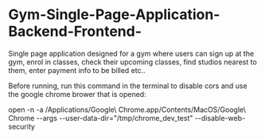 # Gym-Single-Page-Application-Backend-Frontend-
Single page application designed for a gym where users can sign up at the gym, enrol in classes, check their upcoming classes,  find studios nearest to them, enter payment info to be billed etc..


Before running, run this command in the terminal to disable cors and use the google chrome brower that is opened:

open -n -a /Applications/Google\ Chrome.app/Contents/MacOS/Google\ Chrome --args --user-data-dir="/tmp/chrome_dev_test" --disable-web-security 
